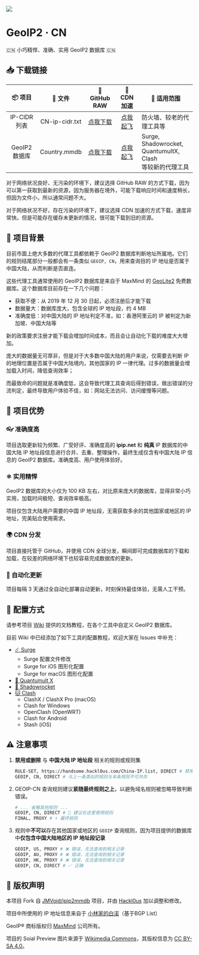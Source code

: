 ![](https://i.loli.net/2020/12/10/BW8HVtKTbISrPYv.png)

# GeoIP2 · CN
🇨🇳 小巧精悍、准确、实用 GeoIP2 数据库 🇨🇳

## 📥 下载链接
| 📦 项目 | 📃 文件 | 🐙 GitHub RAW | 🚀 CDN 加速 | 🔧 适用范围
|  :--:  |  :--:  |     :--:     |     :--:    | ---- |
| IP-CIDR 列表 | CN-ip-cidr.txt | [点我下载](https://github.com/QAQ-Huaxia/Clash_GeoIP/raw/release/CN-ip-cidr.txt) | [点我起飞](https://cdn.jsdelivr.net/gh/Hackl0us/GeoIP2-CN@release/CN-ip-cidr.txt) | 防火墙、较老的代理工具等 |
| GeoIP2 数据库 | Country.mmdb | [点我下载](https://github.com/QAQ-Huaxia/Clash_GeoIP/raw/release/Country.mmdb) | [点我起飞](https://cdn.jsdelivr.net/gh/Hackl0us/GeoIP2-CN@release/Country.mmdb) | Surge, Shadowrocket,<br>QuantumultX, Clash<br>等较新的代理工具|

对于网络状况良好、无污染的环境下，建议选择 GitHub RAW 的方式下载，因为可以第一获取到最新的资源，因为服务器在境外，可能下载响应时间和速度稍长，但因为文件小，所以通常问题不大。

对于网络状况不好，存在污染的环境下，建议选择 CDN 加速的方式下载，速度非常快。但是可能存在缓存未更新的情况，很可能下载到旧的资源。

## 🔖 项目背景
目前市面上绝大多数的代理工具都依赖于 GeoIP2 数据库判断地址所属地。它们的规则结尾部分一般都会有一条类似 `GEOIP, CN`，用来查询目的 IP 地址是否属于中国大陆，从而判断是否直连。

这些代理工具通常使用的 GeoIP2 数据库是来自于 MaxMind 的 [GeoLite2](https://dev.maxmind.com/geoip/geoip2/geolite2/) 免费数据库。这个数据库目前存在一下几个问题：

* 获取不便：从 2019 年 12 月 30 日起，必须注册后才能下载
* 数据量大：数据库庞大，包含全球的 IP 地址段，约 4 MB
* 准确度低：对中国大陆的 IP 地址判定不准，如：香港阿里云的 IP 被判定为新加坡、中国大陆等

新的政策要求注册才能下载会增加时间成本，而且会让自动化下载的难度大大增加。

庞大的数据量无可厚非，但是对于大多数中国大陆的用户来说，仅需要去判断 IP 的地理位置是否属于中国大陆境内，其他国家的 IP 一律代理。过多的数据量会增加载入时间，降低查询效率；

而最致命的问题就是准确度低，这会导致代理工具查询后得到错误，做出错误的分流判定，最终导致用户体验不佳，如：网站无法访问、访问缓慢等问题。

## 🥳 项目优势
### 👓 准确度高
项目选取更新较为频繁、广受好评、准确度高的 **ipip.net** 和 **纯真** IP 数据库的中国大陆 IP 地址段信息进行合并、去重、整理操作，最终生成仅含有中国大陆 IP 信息的 GeoIP2 数据库。准确度高、用户使用体验好。

### ⚛️ 实用精悍
GeoIP2 数据库的大小仅为 100 KB 左右，对比原来庞大的数据库，显得非常小巧实用，加载时间极短、查询效率极高。

项目仅包含大陆用户需要的中国 IP 地址段，无需获取多余的其他国家或地区的 IP 地址，完美贴合使用需求。

### 🌍 CDN 分发
项目直接托管于 GitHub，并使用 CDN 全球分发，瞬间即可完成数据库的下载和加载，在较差的网络环境下也较容易完成数据库的更新。

### 🤖️ 自动化更新
项目每隔 3 天通过全自动化部署自动更新，时刻保持最佳体验，无需人工干预。


## 📲️ 配置方式
请参考项目 [Wiki](https://github.com/Hackl0us/GeoIP2-CN/wiki) 提供的文档教程，在各个工具中自定义 GeoIP2 数据库。

目前 Wiki 中已经添加了如下工具的配置教程，欢迎大家在 Issues 中补充：

* [☄️ Surge](https://github.com/Hackl0us/GeoIP2-CN/wiki/Surge)
  * Surge 配置文件修改
  * Surge for iOS 图形化配置
  * Surge for macOS 图形化配置
* [🎡 Quantumult X](https://github.com/Hackl0us/GeoIP2-CN/wiki/Quantumult-X)
* [🚀 Shadowrocket](https://github.com/Hackl0us/GeoIP2-CN/wiki/Shadowrocket)
* [🐱 Clash](https://github.com/Hackl0us/GeoIP2-CN/wiki/Clash)
  * ClashX / ClashX Pro (macOS)
  * Clash for Windows
  * OpenClash (OpenWRT)
  * Clash for Android
  * Stash (iOS)

## ⚠️ 注意事项
1. **禁用或删除** 与 **中国大陆 IP 地址段** 相关的规则或规则集
    ``` bash
    RULE-SET, https://handsome.hackl0us.com/China-IP.list, DIRECT # 禁用或删除类似规则
    GEOIP, CN, DIRECT # 与上一条类似的规则与本条规则不可共存
    ```

2.  GEOIP-CN 查询规则建议**紧随最终规则之上**，以避免域名规则被忽略导致判断错误。
    ``` bash
    # ... 省略其他规则 ...
    GEOIP, CN, DIRECT # 👀 建议在这里使用规则
    FINAL, PROXY # ⬇️ 最终规则
    ```

3. 规则中**不可以**存在其他国家或地区的 `GEOIP` 查询规则，因为项目提供的数据库中**仅包含中国大陆地区的 IP 地址段记录**
    ``` bash
    GEOIP, US, PROXY # ❌ 错误，无法查询到相关记录
    GEOIP, AU, PROXY # ❌ 错误，无法查询到相关记录
    GEOIP, HK, PROXY # ❌ 错误，无法查询到相关记录
    GEOIP, CN, DIRECT # ✅ 正确
    ```

## 🏅 版权声明

本项目 Fork 自 [JMVoid/ipip2mmdb](https://github.com/JMVoid/ipip2mmdb) 项目，并由 [Hackl0us](https://github.com/Hackl0us) 加以调整和修改。

项目中所使用的 IP 地址信息来自于 [小林家的白渃]([https://github.com/17mon/china_ip_list](https://blog.bairuo.net/2024/03/09/%e5%ae%8c%e5%85%a8%e5%9f%ba%e4%ba%8ebgp%e7%9a%84%e4%ba%94%e5%a4%a7%e5%9b%bd%e5%86%85%e9%aa%a8%e5%b9%b2%e7%bd%91%e5%88%86%e6%b5%81ip-list/))（基于BGP List）

GeoIP® 商标版权归 [MaxMind](https://www.maxmind.com/) 公司所有。

项目的 Soial Preview 图片来源于 [Wikimedia Commons](https://commons.wikimedia.org/wiki/File:Chinese_Dragon.svg)，其版权信息为 [CC BY-SA 4.0](https://creativecommons.org/licenses/by-sa/4.0/)。
